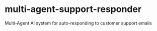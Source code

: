 # multi-agent-support-responder
Multi-Agent AI system for auto-responding to customer support emails
